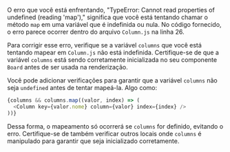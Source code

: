 O erro que você está enfrentando, "TypeError: Cannot read properties of undefined (reading 'map')," significa que você está tentando chamar o método `map` em uma variável que é indefinida ou nula. No código fornecido, o erro parece ocorrer dentro do arquivo `Column.js` na linha 26.

Para corrigir esse erro, verifique se a variável `columns` que você está tentando mapear em `Column.js` não está indefinida. Certifique-se de que a variável `columns` está sendo corretamente inicializada no seu componente `Board` antes de ser usada na renderização.

Você pode adicionar verificações para garantir que a variável `columns` não seja `undefined` antes de tentar mapeá-la. Algo como:

```javascript
{columns && columns.map((valor, index) => (
  <Column key={valor.nome} column={valor} index={index} />
))}
```

Dessa forma, o mapeamento só ocorrerá se `columns` for definido, evitando o erro. Certifique-se de também verificar outros locais onde `columns` é manipulado para garantir que seja inicializado corretamente.